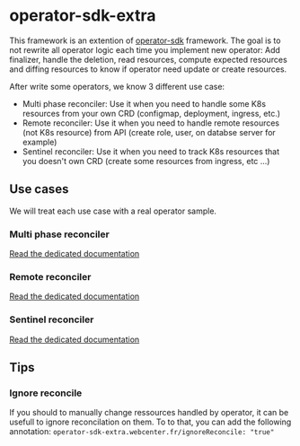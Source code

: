 # operator-sdk-extra

This framework is an extention of [operator-sdk](https://github.com/operator-framework/operator-sdk/tree/master) framework.
The goal is to not rewrite all operator logic each time you implement new operator: Add finalizer, handle the deletion, read resources, compute expected resources and diffing resources to know if operator need update or create resources.

After write some operators, we know 3 different use case:
 - Multi phase reconciler: Use it when you need to handle some K8s resources from your own CRD (configmap, deployment, ingress, etc.)
 - Remote reconciler: Use it when you need to handle remote resources (not K8s resource) from API (create role, user, on databse server for example)
 - Sentinel reconciler: Use it when you need to track K8s resources that you doesn't own CRD (create some resources from ingress, etc ...)

 ## Use cases

We will treat each use case with a real operator sample.

### Multi phase reconciler

[Read the dedicated documentation](documentations/multi-phase-reconciler.md)

### Remote reconciler

[Read the dedicated documentation](documentations/remote-reconciler.md)

### Sentinel reconciler

[Read the dedicated documentation](documentations/sentinel-reconciler.md)



## Tips

### Ignore reconcile

If you should to manually change ressources handled by operator, it can be usefull to ignore reconcilation on them. To to that, you can add the following annotation: `operator-sdk-extra.webcenter.fr/ignoreReconcile: "true"`